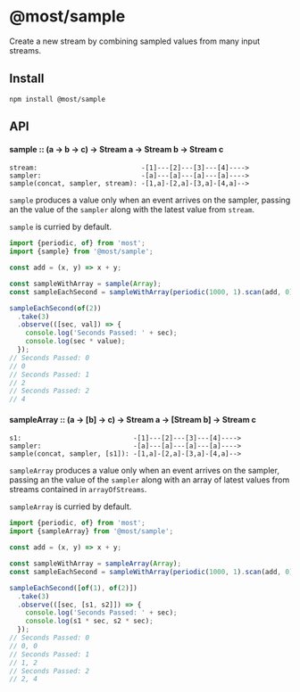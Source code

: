 # @most/sample

Create a new stream by combining sampled values from many input streams.

## Install

`npm install @most/sample`

## API

#### sample :: (a → b → c) → Stream a → Stream b → Stream c

```
stream:                          -[1]---[2]---[3]---[4]---->
sampler:                         -[a]---[a]---[a]---[a]---->
sample(concat, sampler, stream): -[1,a]-[2,a]-[3,a]-[4,a]-->
```
`sample` produces a value only when an event arrives on the sampler,
passing an the value of the `sampler` along with the latest value from
`stream`.

`sample` is curried by default.

```js
import {periodic, of} from 'most';
import {sample} from '@most/sample';

const add = (x, y) => x + y;

const sampleWithArray = sample(Array);
const sampleEachSecond = sampleWithArray(periodic(1000, 1).scan(add, 0));

sampleEachSecond(of(2))
  .take(3)
  .observe(([sec, val]) => {
    console.log('Seconds Passed: ' + sec);
    console.log(sec * value);
  });
// Seconds Passed: 0
// 0
// Seconds Passed: 1
// 2
// Seconds Passed: 2
// 4

```

#### sampleArray :: (a → [b] → c) → Stream a → [Stream b] → Stream c

```
s1:                            -[1]---[2]---[3]---[4]---->
sampler:                       -[a]---[a]---[a]---[a]---->
sample(concat, sampler, [s1]): -[1,a]-[2,a]-[3,a]-[4,a]-->
```
`sampleArray` produces a value only when an event arrives on the sampler,
passing an the value of the `sampler` along with an array of latest values from
streams contained in `arrayOfStreams`.

`sampleArray` is curried by default.

```js
import {periodic, of} from 'most';
import {sampleArray} from '@most/sample';

const add = (x, y) => x + y;

const sampleWithArray = sampleArray(Array);
const sampleEachSecond = sampleWithArray(periodic(1000, 1).scan(add, 0));

sampleEachSecond([of(1), of(2)])
  .take(3)
  .observe(([sec, [s1, s2]]) => {
    console.log('Seconds Passed: ' + sec);
    console.log(s1 * sec, s2 * sec);
  });
// Seconds Passed: 0
// 0, 0
// Seconds Passed: 1
// 1, 2
// Seconds Passed: 2
// 2, 4

```
